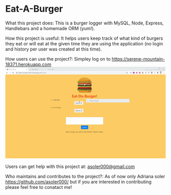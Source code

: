 # Eat-A-Burger

What this project does:
This is a burger logger with MySQL, Node, Express, Handlebars and a homemade ORM (yum!).


How this project is useful:
It helps users keep track of what kind of burgers they eat or will eat at the given time they are using the application (no login and history per user was created at this time). 

How users can use the project?:
Simpley log on to https://serene-mountain-18371.herokuapp.com
![Eat A Burger Demo](ezgif.com-gif-maker.gif)

Users can get help with this project at:
asoler000@gmail.com

Who maintains and contributes to the project?:
As of now only Adriana soler https://github.com/asoler000/ but if you are interested in contributing please feel free to conatact me!
